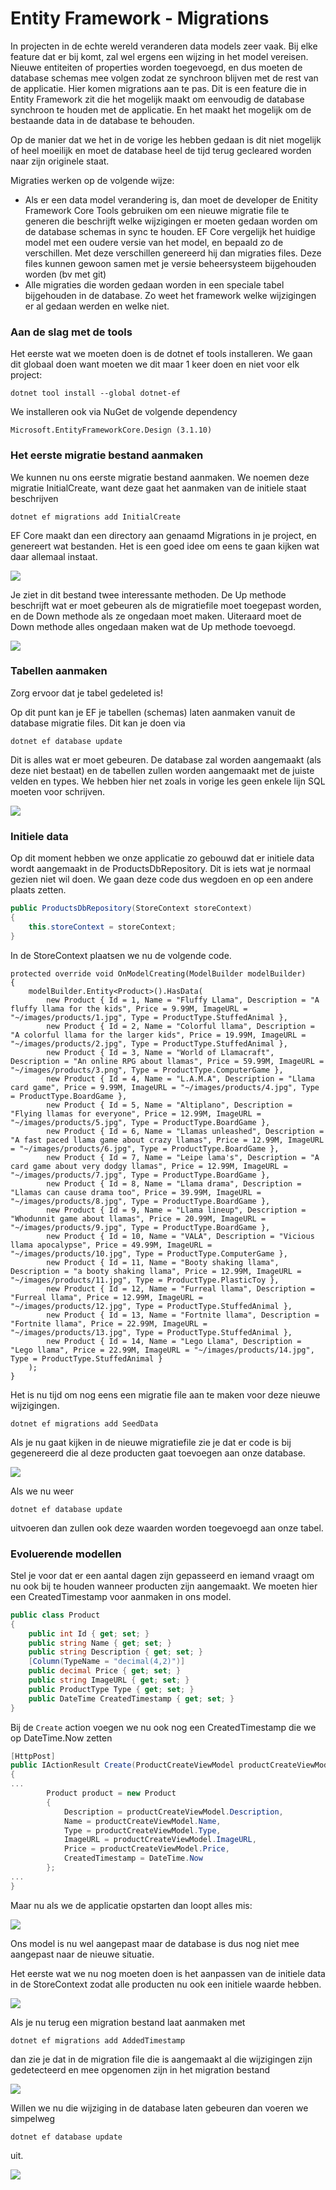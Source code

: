 # Entity Framework - Migrations

In projecten in de echte wereld veranderen data models zeer vaak. Bij elke feature dat er bij komt, zal wel ergens een wijzing in het model vereisen. Nieuwe entiteiten of properties worden toegevoegd, en dus moeten de database schemas mee volgen zodat ze synchroon blijven met de rest van de applicatie. Hier komen migrations aan te pas. Dit is een feature die in Entity Framework zit die het mogelijk maakt om eenvoudig de database synchroon te houden met de applicatie. En het maakt het mogelijk om de bestaande data in de database te behouden.

Op de manier dat we het in de vorige les hebben gedaan is dit niet mogelijk of heel moeilijk en moet de database heel de tijd terug gecleared worden naar zijn originele staat.

Migraties werken op de volgende wijze:

* Als er een data model verandering is, dan moet de developer de Enitity Framework Core Tools gebruiken om een nieuwe migratie file te generen die beschrijft welke wijzigingen er moeten gedaan worden om de database schemas in sync te houden. EF Core vergelijk het huidige model met een oudere versie van het model, en bepaald zo de verschillen. Met deze verschillen genereerd hij dan migraties files. Deze files kunnen gewoon samen met je versie beheersysteem bijgehouden worden \(bv met git\)
* Alle migraties die worden gedaan worden in een speciale tabel bijgehouden in de database. Zo weet het framework welke wijzigingen er al gedaan werden en welke niet.

### Aan de slag met de tools

Het eerste wat we moeten doen is de dotnet ef tools installeren. We gaan dit globaal doen want moeten we dit maar 1 keer doen en niet voor elk project:

```text
dotnet tool install --global dotnet-ef
```

We installeren ook via NuGet de volgende dependency

```text
Microsoft.EntityFrameworkCore.Design (3.1.10)
```

### Het eerste migratie bestand aanmaken

We kunnen nu ons eerste migratie bestand aanmaken. We noemen deze migratie InitialCreate, want deze gaat het aanmaken van de initiele staat beschrijven

```
dotnet ef migrations add InitialCreate
```

EF Core maakt dan een directory aan genaamd Migrations in je project, en genereert wat bestanden. Het is een goed idee om eens te gaan kijken wat daar allemaal instaat.

![](../.gitbook/assets/image%20%2885%29.png)

Je ziet in dit bestand twee interessante methoden. De Up methode beschrijft wat er moet gebeuren als de migratiefile moet toegepast worden, en de Down methode als ze ongedaan moet maken. Uiteraard moet de Down methode alles ongedaan maken wat de Up methode toevoegd.

![](../.gitbook/assets/image%20%2889%29.png)

### Tabellen aanmaken

Zorg ervoor dat je tabel gedeleted is!

Op dit punt kan je EF je tabellen \(schemas\) laten aanmaken vanuit de database migratie files. Dit kan je doen via

```text
dotnet ef database update
```

Dit is alles wat er moet gebeuren. De database zal worden aangemaakt \(als deze niet bestaat\) en de tabellen zullen worden aangemaakt met de juiste velden en types. We hebben hier net zoals in vorige les geen enkele lijn SQL moeten voor schrijven. 

![](../.gitbook/assets/image%20%2884%29.png)

### Initiele data

Op dit moment hebben we onze applicatie zo gebouwd dat er initiele data wordt aangemaakt in de ProductsDbRepository. Dit is iets wat je normaal gezien niet wil doen. We gaan deze code dus wegdoen en op een andere plaats zetten.

```csharp
public ProductsDbRepository(StoreContext storeContext)
{
    this.storeContext = storeContext;
}
```

In de StoreContext plaatsen we nu de volgende code. 

```text
protected override void OnModelCreating(ModelBuilder modelBuilder)
{
    modelBuilder.Entity<Product>().HasData(
        new Product { Id = 1, Name = "Fluffy Llama", Description = "A fluffy llama for the kids", Price = 9.99M, ImageURL = "~/images/products/1.jpg", Type = ProductType.StuffedAnimal },
        new Product { Id = 2, Name = "Colorful llama", Description = "A colorful llama for the larger kids", Price = 19.99M, ImageURL = "~/images/products/2.jpg", Type = ProductType.StuffedAnimal },
        new Product { Id = 3, Name = "World of Llamacraft", Description = "An online RPG about llamas", Price = 59.99M, ImageURL = "~/images/products/3.png", Type = ProductType.ComputerGame },
        new Product { Id = 4, Name = "L.A.M.A", Description = "Llama card game", Price = 9.99M, ImageURL = "~/images/products/4.jpg", Type = ProductType.BoardGame },
        new Product { Id = 5, Name = "Altiplano", Description = "Flying llamas for everyone", Price = 12.99M, ImageURL = "~/images/products/5.jpg", Type = ProductType.BoardGame },
        new Product { Id = 6, Name = "Llamas unleashed", Description = "A fast paced llama game about crazy llamas", Price = 12.99M, ImageURL = "~/images/products/6.jpg", Type = ProductType.BoardGame },
        new Product { Id = 7, Name = "Leipe lama's", Description = "A card game about very dodgy llamas", Price = 12.99M, ImageURL = "~/images/products/7.jpg", Type = ProductType.BoardGame },
        new Product { Id = 8, Name = "Llama drama", Description = "Llamas can cause drama too", Price = 39.99M, ImageURL = "~/images/products/8.jpg", Type = ProductType.BoardGame },
        new Product { Id = 9, Name = "Llama lineup", Description = "Whodunnit game about llamas", Price = 20.99M, ImageURL = "~/images/products/9.jpg", Type = ProductType.BoardGame },
        new Product { Id = 10, Name = "VALA", Description = "Vicious llama apocalypse", Price = 49.99M, ImageURL = "~/images/products/10.jpg", Type = ProductType.ComputerGame },
        new Product { Id = 11, Name = "Booty shaking llama", Description = "a booty shaking llama", Price = 12.99M, ImageURL = "~/images/products/11.jpg", Type = ProductType.PlasticToy },
        new Product { Id = 12, Name = "Furreal llama", Description = "Furreal llama", Price = 12.99M, ImageURL = "~/images/products/12.jpg", Type = ProductType.StuffedAnimal },
        new Product { Id = 13, Name = "Fortnite llama", Description = "Fortnite llama", Price = 22.99M, ImageURL = "~/images/products/13.jpg", Type = ProductType.StuffedAnimal },
        new Product { Id = 14, Name = "Lego Llama", Description = "Lego llama", Price = 22.99M, ImageURL = "~/images/products/14.jpg", Type = ProductType.StuffedAnimal }
    );
}
```

Het is nu tijd om nog eens een migratie file aan te maken voor deze nieuwe wijzigingen.

```text
dotnet ef migrations add SeedData
```

Als je nu gaat kijken in de nieuwe migratiefile zie je dat er code is bij gegenereerd die al deze producten gaat toevoegen aan onze database.

![](../.gitbook/assets/image%20%2882%29.png)

Als we nu weer

```text
dotnet ef database update
```

uitvoeren dan zullen ook deze waarden worden toegevoegd aan onze tabel. 

### Evoluerende modellen

Stel je voor dat er een aantal dagen zijn gepasseerd en iemand vraagt om nu ook bij te houden wanneer producten zijn aangemaakt. We moeten hier een CreatedTimestamp voor aanmaken in ons model. 

```csharp
public class Product
{
    public int Id { get; set; }
    public string Name { get; set; }
    public string Description { get; set; }
    [Column(TypeName = "decimal(4,2)")]
    public decimal Price { get; set; }
    public string ImageURL { get; set; }
    public ProductType Type { get; set; }
    public DateTime CreatedTimestamp { get; set; }
}
```

Bij de `Create` action voegen we nu ook nog een CreatedTimestamp die we op DateTime.Now zetten 

```csharp
[HttpPost]
public IActionResult Create(ProductCreateViewModel productCreateViewModel)
{
...
        Product product = new Product
        {
            Description = productCreateViewModel.Description,
            Name = productCreateViewModel.Name,
            Type = productCreateViewModel.Type,
            ImageURL = productCreateViewModel.ImageURL,
            Price = productCreateViewModel.Price,
            CreatedTimestamp = DateTime.Now
        };
...
}
```

Maar nu als we de applicatie opstarten dan loopt alles mis:

![](../.gitbook/assets/image%20%2883%29.png)

Ons model is nu wel aangepast maar de database is dus nog niet mee aangepast naar de nieuwe situatie. 

Het eerste wat we nu nog moeten doen is het aanpassen van de initiele data in de StoreContext zodat alle producten nu ook een initiele waarde hebben.

![](../.gitbook/assets/image%20%2888%29.png)

Als je nu terug een migration bestand laat aanmaken met

```text
dotnet ef migrations add AddedTimestamp
```

dan zie je dat in de migration file die is aangemaakt al die wijzigingen zijn gedetecteerd en mee opgenomen zijn in het migration bestand

![](../.gitbook/assets/image%20%2887%29.png)

Willen we nu die wijziging in de database laten gebeuren dan voeren we simpelweg

```text
dotnet ef database update
```

uit.

![](../.gitbook/assets/image%20%2886%29.png)


